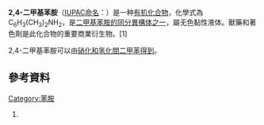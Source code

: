 **2,4-二甲基苯胺**（[IUPAC命名](../Page/IUPAC命名法.md "wikilink")：）是一种[有机化合物](../Page/有机化合物.md "wikilink")，化學式為C<sub>6</sub>H<sub>3</sub>(CH<sub>3</sub>)<sub>2</sub>NH<sub>2</sub>，是[二甲基苯胺的](https://zh.wikipedia.org/wiki/二甲基苯胺 "wikilink")[同分異構体之一](../Page/同分異構.md "wikilink")，屬无色黏性液体。獸藥和著色劑是此化合物的重要商業衍生物。\[1\]

2,4-二甲基苯胺可以由[硝化和](https://zh.wikipedia.org/wiki/硝化 "wikilink")[氢化](../Page/氢化.md "wikilink")[間二甲苯得到](https://zh.wikipedia.org/wiki/間二甲苯 "wikilink")。

## 參考資料

[Category:苯胺](https://zh.wikipedia.org/wiki/Category:苯胺 "wikilink")

1.